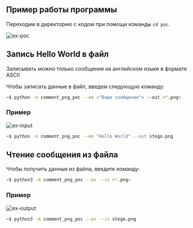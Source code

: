 ## Пример работы программы

Переходим в директорию с кодом при помощи команды ```cd poc```.

![ex-poc](https://i.ibb.co/XSLG6Xv/ex-poc.png)

## Запись Hello World в файл
Записывать можно только сообщения на английском языке в формате ASCII

Чтобы записать данные в файл, введем следующую команду:
```bash
~$ python -m comment_png_poc --em <"Ваше сообщение"> --out <*.png>
```
### Пример
![ex-input](https://i.ibb.co/8g9nrp6/ex-input.png)
```bash
~$ python -m comment_png_poc --em "Hello World" --out stego.png
```

## Чтение сообщения из файла
Чтобы получить данные из файла, введите команду:
```bash
~$ python3 -m comment_png_poc --ex --in <*.png>
```
### Пример
![ex-output](https://i.ibb.co/hmyjcZm/ex-output.png)
```bash
~$ python3 -m comment_png_poc --ex --in stego.png
```

